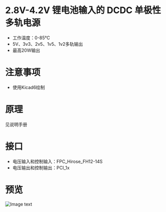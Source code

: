 # 2.8V-4.2V 锂电池输入的 DCDC 单极性多轨电源
* 工作温度：0-85℃
* 5V、3v3、2v5、1v5、1v2多轨输出
* 最高20W输出

# 注意事项
* 使用Kicad6绘制

# 原理
见说明手册

# 接口
* 电压输入和控制输入：FPC_Hirose_FH12-14S
* 电压输出和控制输出：PCI_1x

# 预览
![Image text](http://git.starsriver.net:8110/starsriver/circuits-design/-/raw/master/Modules/DCDC_BuckBoost(TPS61088+MP1495S)_(Bat%20to%205V+3V3+2V5+1V5+1V2%203A)/preview.jpg)